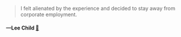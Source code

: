 > I felt alienated by the experience and decided to stay away from corporate employment.
  #### —Lee Child [:scroll:](undefined)